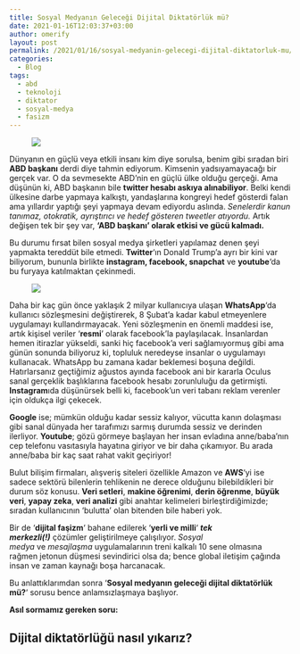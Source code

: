 ```yaml
---
title: Sosyal Medyanın Geleceği Dijital Diktatörlük mü?
date: 2021-01-16T12:03:37+03:00
author: omerify
layout: post
permalink: /2021/01/16/sosyal-medyanin-gelecegi-dijital-diktatorluk-mu/
categories:
  - Blog
tags:
  - abd
  - teknoloji
  - diktator
  - sosyal-medya
  - fasizm
---
```


<figure><img src="https://omerify.github.io/blog/assets/img/2021/01/donald-trump-twitter-hesabi-askiya-alindi-2021.jpg" /></figure>

Dünyanın en güçlü veya etkili insanı kim diye sorulsa, benim gibi sıradan biri **ABD başkanı** derdi diye tahmin ediyorum. Kimsenin yadsıyamayacağı bir gerçek var. O da sevmesekte ABD’nin en güçlü ülke olduğu gerçeği. Ama düşünün ki, ABD başkanın bile **twitter hesabı askıya alınabiliyor**. Belki kendi ülkesine darbe yapmaya kalkıştı, yandaşlarına kongreyi hedef gösterdi falan ama yıllardır yaptığı şeyi yapmaya devam ediyordu aslında. _Senelerdir kanun tanımaz, otokratik, ayrıştırıcı ve hedef gösteren tweetler atıyordu._ Artık değişen tek bir şey var, **‘ABD başkanı’ olarak etkisi ve gücü kalmadı.**

Bu durumu fırsat bilen sosyal medya şirketleri yapılamaz denen şeyi yapmakta tereddüt bile etmedi. **Twitter**‘ın Donald Trump’a ayrı bir kini var biliyorum, bununla birlikte **instagram, facebook, snapchat** ve **youtube**‘da bu furyaya katılmaktan çekinmedi.

<figure><img src="https://omerify.github.io/blog/assets/img/2021/01/satilik-medya.jpg" /></figure>

Daha bir kaç gün önce yaklaşık 2 milyar kullanıcıya ulaşan **WhatsApp**‘da kullanıcı sözleşmesini değiştirerek, 8 Şubat’a kadar kabul etmeyenlere uygulamayı kullandırmayacak. Yeni sözleşmenin en önemli maddesi ise, artık kişisel veriler ‘**resmi**’ olarak facebook’la paylaşılacak. İnsanlardan hemen itirazlar yükseldi, sanki hiç facebook’a veri sağlamıyormuş gibi ama günün sonunda biliyoruz ki, topluluk neredeyse insanlar o uygulamayı kullanacak. WhatsApp bu zamana kadar beklemesi boşuna değildi. Hatırlarsanız geçtiğimiz ağustos ayında facebook ani bir kararla Oculus sanal gerçeklik başlıklarına facebook hesabı zorunluluğu da getirmişti. **Instagram**ıda düşünürsek belli ki, facebook’un veri tabanı reklam verenler için oldukça ilgi çekecek.

**Google** ise; mümkün olduğu kadar sessiz kalıyor, vücutta kanın dolaşması gibi sanal dünyada her tarafımızı sarmış durumda sessiz ve derinden ilerliyor. **Youtube**; gözü görmeye başlayan her insan evladına anne/baba’nın cep telefonu vasıtasıyla hayatına giriyor ve bir daha çıkamıyor. Bu arada anne/baba bir kaç saat rahat vakit geçiriyor!

Bulut bilişim firmaları, alışveriş siteleri özellikle Amazon ve **AWS**‘yi ise sadece sektörü bilenlerin tehlikenin ne derece olduğunu bilebildikleri bir durum söz konusu. **Veri setleri**, **makine öğrenimi**, **derin öğrenme**, **büyük veri**, **yapay zeka**, **veri analizi** gibi anahtar kelimeleri birleştirdiğimizde; sıradan kullanıcının ‘bulutta’ olan bitenden bile haberi yok.

Bir de ‘**dijital faşizm**‘ bahane edilerek ‘**yerli ve milli**‘ _**tek merkezli(!)**_ çözümler geliştirilmeye çalışılıyor. _Sosyal medya_ ve _mesajlaşma_ uygulamalarının treni kalkalı 10 sene olmasına rağmen jetonun düşmesi sevindirici olsa da; bence global iletişim çağında insan ve zaman kaynağı boşa harcanacak.

Bu anlattıklarımdan sonra ‘**Sosyal medyanın geleceği dijital diktatörlük mü?**‘ sorusu bence anlamsızlaşmaya başlıyor.

**Asıl sormamız gereken soru:**

## Dijital diktatörlüğü nasıl yıkarız?
